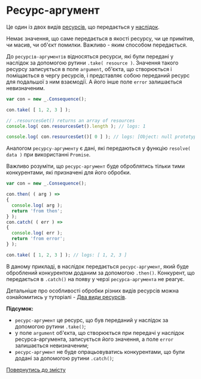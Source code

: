 # Ресурс-аргумент

Це один із двох видів [ресурсів](./Resource.md#ресурс), що передається у [наслідок](./Consequence.md#наслідок).

Немає значення, що саме передається в якості ресурсу, чи це примітив, чи масив, чи об'єкт помилки. Важливо - яким способом передається.

До `ресурсів-аргументів` відносяться ресурси, які були передані у наслідок за допомогою рутини `.take( resource )`.
Значення такого ресурсу записується в поле `argument`, об'єкта, що створюється і поміщається в чергу ресурсів, і представляє
собою переданий ресурс для подальшої з ним взаємодії. А його інше поле `error` залишаєтьcя невизначеним.

```js
var con = new _.Consequence();

con.take( [ 1, 2, 3 ] );

// .resourcesGet() returns an array of resources
console.log( con.resourcesGet().length ); // logs: 1

console.log( con.resourcesGet()[ 0 ] ); // logs: [Object: null prototype] { error: undefined, argument: [ 1, 2, 3 ] }
```

Аналогом `ресурсу-аргументу` є дані, які передаються у функцію `resolve( data )` при використанні `Promise`.

Важливо розуміти, що `ресурс-аргумент` буде оброблятись тільки тими конкурентами, які призначені для його обробки.

```js
var con = new _.Consequence();

con.then( ( arg ) =>
{
  console.log( arg );
  return 'from then';
} );
con.catch( ( err ) =>
{
  console.log( err );
  return 'from error';
} );

con.take( [ 1, 2, 3 ] ); // logs: [ 1, 2, 3 ]
```

В даному прикладі, в наслідок передається `ресурс-аргумент`, який буде оброблений конкурентом доданим за допомогою `.then()`.
Конкурент, що передається в `.catch()` на появу у черзі `ресурса-аргумента` не реагує.

Детальніше про особливості обробки різних видів ресурсів можна ознайомитись у туторіалі - [Два види ресурсів](../tutorial/TwoKindOfResources.md#два-види-ресурсів).

**Підсумок:**

- `ресурс-аргумент` це ресурс, що був переданий у наслідок за допомогою рутини `.take()`;
- у поле `argument` об'єкта, що створюється при передачі у наслідок ресурса-аргумента, записується його значення, а поле `error` залишається невизначеним;
- `ресурс-аргумент` не буде опрацьовуватись конкурентами, що були додані за допомогою рутини `.catch()`;

[Повернутись до змісту](../README.md#концепції)
